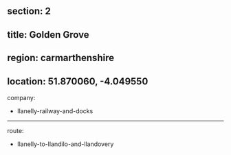 section: 2
----
title: Golden Grove
----
region: carmarthenshire
----
location: 51.870060, -4.049550
----
company:
- llanelly-railway-and-docks
----
route:
- llanelly-to-llandilo-and-llandovery
